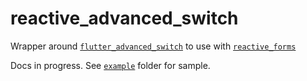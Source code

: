 # reactive_advanced_switch

Wrapper around [`flutter_advanced_switch`](https://pub.dev/packages/flutter_advanced_switch) to use with [`reactive_forms`](https://pub.dev/packages/reactive_forms)

Docs in progress. See [`example`](https://github.com/artflutter/reactive_forms_widgets/tree/master/packages/reactive_advanced_switch/example) folder for sample.